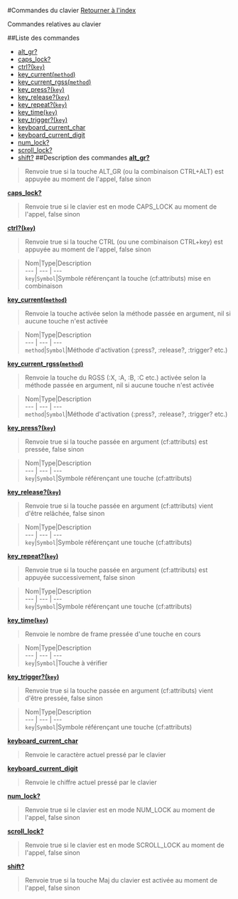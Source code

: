 #Commandes du clavier
[Retourner à l'index](__command_list.md)

Commandes relatives au clavier

##Liste des commandes
*    [alt_gr?](#alt_gr?)
*    [caps_lock?](#caps_lock?)
*    [ctrl?(`key`)](#ctrl?)
*    [key_current(`method`)](#key_current)
*    [key_current_rgss(`method`)](#key_current_rgss)
*    [key_press?(`key`)](#key_press?)
*    [key_release?(`key`)](#key_release?)
*    [key_repeat?(`key`)](#key_repeat?)
*    [key_time(`key`)](#key_time)
*    [key_trigger?(`key`)](#key_trigger?)
*    [keyboard_current_char](#keyboard_current_char)
*    [keyboard_current_digit](#keyboard_current_digit)
*    [num_lock?](#num_lock?)
*    [scroll_lock?](#scroll_lock?)
*    [shift?](#shift?)
##Description des commandes
[**alt_gr?**](#alt_gr?)

> Renvoie true si la touche ALT_GR (ou la combinaison CTRL+ALT) est appuyée au moment de l'appel, false sinon

  
> 

[**caps_lock?**](#caps_lock?)

> Renvoie true si le clavier est en mode CAPS_LOCK au moment de l'appel, false sinon

  
> 

[**ctrl?(`key`)**](#ctrl?)

> Renvoie true si la touche CTRL (ou une combinaison CTRL+key) est appuyée au moment de l'appel, false sinon

  
> Nom|Type|Description  
--- | --- | ---  
`key`|`Symbol`|Symbole référençant la touche (cf:attributs) mise en combinaison  


[**key_current(`method`)**](#key_current)

> Renvoie la touche activée selon la méthode passée en argument, nil si aucune touche n'est activée

  
> Nom|Type|Description  
--- | --- | ---  
`method`|`Symbol`|Méthode d'activation (:press?, :release?, :trigger? etc.)  


[**key_current_rgss(`method`)**](#key_current_rgss)

> Renvoie la touche du RGSS (:X, :A, :B, :C etc.) activée selon la méthode passée en argument, nil si aucune touche n'est activée

  
> Nom|Type|Description  
--- | --- | ---  
`method`|`Symbol`|Méthode d'activation (:press?, :release?, :trigger? etc.)  


[**key_press?(`key`)**](#key_press?)

> Renvoie true si la touche passée en argument (cf:attributs) est pressée, false sinon

  
> Nom|Type|Description  
--- | --- | ---  
`key`|`Symbol`|Symbole référençant une touche (cf:attributs)  


[**key_release?(`key`)**](#key_release?)

> Renvoie true si la touche passée en argument (cf:attributs) vient d'être relâchée, false sinon

  
> Nom|Type|Description  
--- | --- | ---  
`key`|`Symbol`|Symbole référençant une touche (cf:attributs)  


[**key_repeat?(`key`)**](#key_repeat?)

> Renvoie true si la touche passée en argument (cf:attributs) est appuyée successivement, false sinon

  
> Nom|Type|Description  
--- | --- | ---  
`key`|`Symbol`|Symbole référençant une touche (cf:attributs)  


[**key_time(`key`)**](#key_time)

> Renvoie le nombre de frame pressée d'une touche en cours

  
> Nom|Type|Description  
--- | --- | ---  
`key`|`Symbol`|Touche à vérifier  


[**key_trigger?(`key`)**](#key_trigger?)

> Renvoie true si la touche passée en argument (cf:attributs) vient d'être pressée, false sinon

  
> Nom|Type|Description  
--- | --- | ---  
`key`|`Symbol`|Symbole référençant une touche (cf:attributs)  


[**keyboard_current_char**](#keyboard_current_char)

> Renvoie le caractère actuel pressé par le clavier

  
> 

[**keyboard_current_digit**](#keyboard_current_digit)

> Renvoie le chiffre actuel pressé par le clavier

  
> 

[**num_lock?**](#num_lock?)

> Renvoie true si le clavier est en mode NUM_LOCK au moment de l'appel, false sinon

  
> 

[**scroll_lock?**](#scroll_lock?)

> Renvoie true si le clavier est en mode SCROLL_LOCK au moment de l'appel, false sinon

  
> 

[**shift?**](#shift?)

> Renvoie true si la touche Maj du clavier est activée au moment de l'appel, false sinon

  
> 

